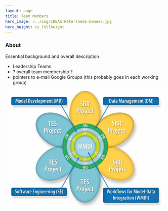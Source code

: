 ```yaml
---
layout: page
title: Team Members
hero_image: /../img/IDEAS-Watersheds-banner.jpg
hero_height: is_fullheight
---
```


### About
Essential background and overall description
 * Leadership Teams
 * ? overall team membership ?
 * pointers to e-mail Google Groups (this probably goes in each working group)

<p align="center">
  <img width="500" src="/../img/ESSWG_logo-1.jpeg">
</p>
